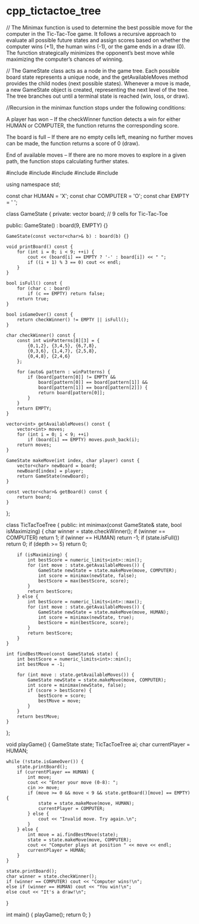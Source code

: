 # cpp_tictactoe_tree

// The Minimax function is used to determine the best possible move for the computer in the Tic-Tac-Toe game. It follows a recursive approach to evaluate all possible future states and assign scores based on whether the computer wins (+1), the human wins (-1), or the game ends in a draw (0). The function strategically minimizes the opponent’s best move while maximizing the computer’s chances of winning.

// The GameState class acts as a node in the game tree. Each possible board state represents a unique node, and the getAvailableMoves method provides the child nodes (next possible states). Whenever a move is made, a new GameState object is created, representing the next level of the tree. The tree branches out until a terminal state is reached (win, loss, or draw).

//Recursion in the minimax function stops under the following conditions:

A player has won – If the checkWinner function detects a win for either HUMAN or COMPUTER, the function returns the corresponding score.

The board is full – If there are no empty cells left, meaning no further moves can be made, the function returns a score of 0 (draw).

End of available moves – If there are no more moves to explore in a given path, the function stops calculating further states.

#include <iostream>
#include <vector>
#include <limits>
#include <cstdlib>
#include <ctime>

using namespace std;

const char HUMAN = 'X';
const char COMPUTER = 'O';
const char EMPTY = ' ';

class GameState {
private:
    vector<char> board; // 9 cells for Tic-Tac-Toe

public:
    GameState() : board(9, EMPTY) {}

    GameState(const vector<char>& b) : board(b) {}

    void printBoard() const {
        for (int i = 0; i < 9; ++i) {
            cout << (board[i] == EMPTY ? '-' : board[i]) << " ";
            if ((i + 1) % 3 == 0) cout << endl;
        }
    }

    bool isFull() const {
        for (char c : board)
            if (c == EMPTY) return false;
        return true;
    }

    bool isGameOver() const {
        return checkWinner() != EMPTY || isFull();
    }

    char checkWinner() const {
        const int winPatterns[8][3] = {
            {0,1,2}, {3,4,5}, {6,7,8},
            {0,3,6}, {1,4,7}, {2,5,8},
            {0,4,8}, {2,4,6}
        };

        for (auto& pattern : winPatterns) {
            if (board[pattern[0]] != EMPTY &&
                board[pattern[0]] == board[pattern[1]] &&
                board[pattern[1]] == board[pattern[2]]) {
                return board[pattern[0]];
            }
        }
        return EMPTY;
    }

    vector<int> getAvailableMoves() const {
        vector<int> moves;
        for (int i = 0; i < 9; ++i)
            if (board[i] == EMPTY) moves.push_back(i);
        return moves;
    }

    GameState makeMove(int index, char player) const {
        vector<char> newBoard = board;
        newBoard[index] = player;
        return GameState(newBoard);
    }

    const vector<char>& getBoard() const {
        return board;
    }
};

class TicTacToeTree {
public:
    int minimax(const GameState& state, bool isMaximizing) {
        char winner = state.checkWinner();
        if (winner == COMPUTER) return 1;
        if (winner == HUMAN) return -1;
        if (state.isFull()) return 0;
        if (depth >= 5) return 0;


        if (isMaximizing) {
            int bestScore = numeric_limits<int>::min();
            for (int move : state.getAvailableMoves()) {
                GameState newState = state.makeMove(move, COMPUTER);
                int score = minimax(newState, false);
                bestScore = max(bestScore, score);
            }
            return bestScore;
        } else {
            int bestScore = numeric_limits<int>::max();
            for (int move : state.getAvailableMoves()) {
                GameState newState = state.makeMove(move, HUMAN);
                int score = minimax(newState, true);
                bestScore = min(bestScore, score);
            }
            return bestScore;
        }
    }

    int findBestMove(const GameState& state) {
        int bestScore = numeric_limits<int>::min();
        int bestMove = -1;

        for (int move : state.getAvailableMoves()) {
            GameState newState = state.makeMove(move, COMPUTER);
            int score = minimax(newState, false);
            if (score > bestScore) {
                bestScore = score;
                bestMove = move;
            }
        }
        return bestMove;
    }
};

void playGame() {
    GameState state;
    TicTacToeTree ai;
    char currentPlayer = HUMAN;

    while (!state.isGameOver()) {
        state.printBoard();
        if (currentPlayer == HUMAN) {
            int move;
            cout << "Enter your move (0-8): ";
            cin >> move;
            if (move >= 0 && move < 9 && state.getBoard()[move] == EMPTY) {
                state = state.makeMove(move, HUMAN);
                currentPlayer = COMPUTER;
            } else {
                cout << "Invalid move. Try again.\n";
            }
        } else {
            int move = ai.findBestMove(state);
            state = state.makeMove(move, COMPUTER);
            cout << "Computer plays at position " << move << endl;
            currentPlayer = HUMAN;
        }
    }

    state.printBoard();
    char winner = state.checkWinner();
    if (winner == COMPUTER) cout << "Computer wins!\n";
    else if (winner == HUMAN) cout << "You win!\n";
    else cout << "It's a draw!\n";
}

int main() {
    playGame();
    return 0;
}
